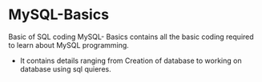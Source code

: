 # MySQL-Basics
Basic of SQL coding
MySQL- Basics contains all the basic coding required to learn about MySQL programming.
- It contains details ranging from Creation of database to working on database using sql quieres. 
